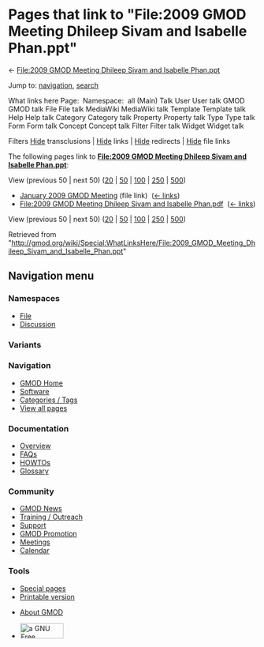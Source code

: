 <div id="mw-page-base" class="noprint">

</div>

<div id="mw-head-base" class="noprint">

</div>

<div id="content" class="mw-body" role="main">

<span id="top"></span>

<div id="mw-js-message" style="display:none;">

</div>



# <span dir="auto">Pages that link to "File:2009 GMOD Meeting Dhileep Sivam and Isabelle Phan.ppt"</span>

<div id="bodyContent">

<div id="contentSub">

← [File:2009 GMOD Meeting Dhileep Sivam and Isabelle
Phan.ppt](/wiki/File:2009_GMOD_Meeting_Dhileep_Sivam_and_Isabelle_Phan.ppt "File:2009 GMOD Meeting Dhileep Sivam and Isabelle Phan.ppt")

</div>

<div id="jump-to-nav" class="mw-jump">

Jump to: [navigation](#mw-navigation), [search](#p-search)

</div>

<div id="mw-content-text">

What links here Page:  Namespace:  all (Main) Talk User User talk GMOD
GMOD talk File File talk MediaWiki MediaWiki talk Template Template talk
Help Help talk Category Category talk Property Property talk Type Type
talk Form Form talk Concept Concept talk Filter Filter talk Widget
Widget talk

Filters
[Hide](/mediawiki/index.php?title=Special:WhatLinksHere/File:2009_GMOD_Meeting_Dhileep_Sivam_and_Isabelle_Phan.ppt&hidetrans=1 "Special:WhatLinksHere/File:2009 GMOD Meeting Dhileep Sivam and Isabelle Phan.ppt")
transclusions \|
[Hide](/mediawiki/index.php?title=Special:WhatLinksHere/File:2009_GMOD_Meeting_Dhileep_Sivam_and_Isabelle_Phan.ppt&hidelinks=1 "Special:WhatLinksHere/File:2009 GMOD Meeting Dhileep Sivam and Isabelle Phan.ppt")
links \|
[Hide](/mediawiki/index.php?title=Special:WhatLinksHere/File:2009_GMOD_Meeting_Dhileep_Sivam_and_Isabelle_Phan.ppt&hideredirs=1 "Special:WhatLinksHere/File:2009 GMOD Meeting Dhileep Sivam and Isabelle Phan.ppt")
redirects \|
[Hide](/mediawiki/index.php?title=Special:WhatLinksHere/File:2009_GMOD_Meeting_Dhileep_Sivam_and_Isabelle_Phan.ppt&hideimages=1 "Special:WhatLinksHere/File:2009 GMOD Meeting Dhileep Sivam and Isabelle Phan.ppt")
file links

The following pages link to **[File:2009 GMOD Meeting Dhileep Sivam and
Isabelle
Phan.ppt](/wiki/File:2009_GMOD_Meeting_Dhileep_Sivam_and_Isabelle_Phan.ppt "File:2009 GMOD Meeting Dhileep Sivam and Isabelle Phan.ppt")**:

View (previous 50 \| next 50)
([20](/mediawiki/index.php?title=Special:WhatLinksHere/File:2009_GMOD_Meeting_Dhileep_Sivam_and_Isabelle_Phan.ppt&limit=20 "Special:WhatLinksHere/File:2009 GMOD Meeting Dhileep Sivam and Isabelle Phan.ppt")
\|
[50](/mediawiki/index.php?title=Special:WhatLinksHere/File:2009_GMOD_Meeting_Dhileep_Sivam_and_Isabelle_Phan.ppt&limit=50 "Special:WhatLinksHere/File:2009 GMOD Meeting Dhileep Sivam and Isabelle Phan.ppt")
\|
[100](/mediawiki/index.php?title=Special:WhatLinksHere/File:2009_GMOD_Meeting_Dhileep_Sivam_and_Isabelle_Phan.ppt&limit=100 "Special:WhatLinksHere/File:2009 GMOD Meeting Dhileep Sivam and Isabelle Phan.ppt")
\|
[250](/mediawiki/index.php?title=Special:WhatLinksHere/File:2009_GMOD_Meeting_Dhileep_Sivam_and_Isabelle_Phan.ppt&limit=250 "Special:WhatLinksHere/File:2009 GMOD Meeting Dhileep Sivam and Isabelle Phan.ppt")
\|
[500](/mediawiki/index.php?title=Special:WhatLinksHere/File:2009_GMOD_Meeting_Dhileep_Sivam_and_Isabelle_Phan.ppt&limit=500 "Special:WhatLinksHere/File:2009 GMOD Meeting Dhileep Sivam and Isabelle Phan.ppt"))

- [January 2009 GMOD
  Meeting](/wiki/January_2009_GMOD_Meeting "January 2009 GMOD Meeting")
  (file link) ‎ <span class="mw-whatlinkshere-tools">([←
  links](/mediawiki/index.php?title=Special:WhatLinksHere&target=January+2009+GMOD+Meeting "Special:WhatLinksHere"))</span>
- [File:2009 GMOD Meeting Dhileep Sivam and Isabelle
  Phan.pdf](/wiki/File:2009_GMOD_Meeting_Dhileep_Sivam_and_Isabelle_Phan.pdf "File:2009 GMOD Meeting Dhileep Sivam and Isabelle Phan.pdf")
  ‎ <span class="mw-whatlinkshere-tools">([←
  links](/mediawiki/index.php?title=Special:WhatLinksHere&target=File%3A2009+GMOD+Meeting+Dhileep+Sivam+and+Isabelle+Phan.pdf "Special:WhatLinksHere"))</span>

View (previous 50 \| next 50)
([20](/mediawiki/index.php?title=Special:WhatLinksHere/File:2009_GMOD_Meeting_Dhileep_Sivam_and_Isabelle_Phan.ppt&limit=20 "Special:WhatLinksHere/File:2009 GMOD Meeting Dhileep Sivam and Isabelle Phan.ppt")
\|
[50](/mediawiki/index.php?title=Special:WhatLinksHere/File:2009_GMOD_Meeting_Dhileep_Sivam_and_Isabelle_Phan.ppt&limit=50 "Special:WhatLinksHere/File:2009 GMOD Meeting Dhileep Sivam and Isabelle Phan.ppt")
\|
[100](/mediawiki/index.php?title=Special:WhatLinksHere/File:2009_GMOD_Meeting_Dhileep_Sivam_and_Isabelle_Phan.ppt&limit=100 "Special:WhatLinksHere/File:2009 GMOD Meeting Dhileep Sivam and Isabelle Phan.ppt")
\|
[250](/mediawiki/index.php?title=Special:WhatLinksHere/File:2009_GMOD_Meeting_Dhileep_Sivam_and_Isabelle_Phan.ppt&limit=250 "Special:WhatLinksHere/File:2009 GMOD Meeting Dhileep Sivam and Isabelle Phan.ppt")
\|
[500](/mediawiki/index.php?title=Special:WhatLinksHere/File:2009_GMOD_Meeting_Dhileep_Sivam_and_Isabelle_Phan.ppt&limit=500 "Special:WhatLinksHere/File:2009 GMOD Meeting Dhileep Sivam and Isabelle Phan.ppt"))

</div>

<div class="printfooter">

Retrieved from
"<http://gmod.org/wiki/Special:WhatLinksHere/File:2009_GMOD_Meeting_Dhileep_Sivam_and_Isabelle_Phan.ppt>"

</div>

<div id="catlinks" class="catlinks catlinks-allhidden">

</div>

<div class="visualClear">

</div>

</div>

</div>

<div id="mw-navigation">

## Navigation menu

<div id="mw-head">



<div id="left-navigation">

<div id="p-namespaces" class="vectorTabs" role="navigation"
aria-labelledby="p-namespaces-label">

### Namespaces

- <span id="ca-nstab-image"><a
  href="/wiki/File:2009_GMOD_Meeting_Dhileep_Sivam_and_Isabelle_Phan.ppt"
  accesskey="c" title="View the file page [c]">File</a></span>
- <span id="ca-talk"><a
  href="/mediawiki/index.php?title=File_talk:2009_GMOD_Meeting_Dhileep_Sivam_and_Isabelle_Phan.ppt&amp;action=edit&amp;redlink=1"
  accesskey="t"
  title="Discussion about the content page [t]">Discussion</a></span>

</div>

<div id="p-variants" class="vectorMenu emptyPortlet" role="navigation"
aria-labelledby="p-variants-label">

### 

### Variants[](#)

<div class="menu">

</div>

</div>

</div>

<div id="right-navigation">





</div>



</div>

</div>

</div>

<div id="mw-panel">

<div id="p-logo" role="banner">

<a href="/wiki/Main_Page"
style="background-image: url(http://gmod.org/images/GMOD-cogs.png);"
title="Visit the main page"></a>

</div>

<div id="p-Navigation" class="portal" role="navigation"
aria-labelledby="p-Navigation-label">

### Navigation

<div class="body">

- <span id="n-GMOD-Home">[GMOD Home](/wiki/Main_Page)</span>
- <span id="n-Software">[Software](/wiki/GMOD_Components)</span>
- <span id="n-Categories-.2F-Tags">[Categories /
  Tags](/wiki/Categories)</span>
- <span id="n-View-all-pages">[View all
  pages](/wiki/Special:AllPages)</span>

</div>

</div>

<div id="p-Documentation" class="portal" role="navigation"
aria-labelledby="p-Documentation-label">

### Documentation

<div class="body">

- <span id="n-Overview">[Overview](/wiki/Overview)</span>
- <span id="n-FAQs">[FAQs](/wiki/Category:FAQ)</span>
- <span id="n-HOWTOs">[HOWTOs](/wiki/Category:HOWTO)</span>
- <span id="n-Glossary">[Glossary](/wiki/Glossary)</span>

</div>

</div>

<div id="p-Community" class="portal" role="navigation"
aria-labelledby="p-Community-label">

### Community

<div class="body">

- <span id="n-GMOD-News">[GMOD News](/wiki/GMOD_News)</span>
- <span id="n-Training-.2F-Outreach">[Training /
  Outreach](/wiki/Training_and_Outreach)</span>
- <span id="n-Support">[Support](/wiki/Support)</span>
- <span id="n-GMOD-Promotion">[GMOD
  Promotion](/wiki/GMOD_Promotion)</span>
- <span id="n-Meetings">[Meetings](/wiki/Meetings)</span>
- <span id="n-Calendar">[Calendar](/wiki/Calendar)</span>

</div>

</div>

<div id="p-tb" class="portal" role="navigation"
aria-labelledby="p-tb-label">

### Tools

<div class="body">

- <span id="t-specialpages"><a href="/wiki/Special:SpecialPages" accesskey="q"
  title="A list of all special pages [q]">Special pages</a></span>
- <span id="t-print"><a
  href="/mediawiki/index.php?title=Special:WhatLinksHere/File:2009_GMOD_Meeting_Dhileep_Sivam_and_Isabelle_Phan.ppt&amp;printable=yes"
  rel="alternate" accesskey="p"
  title="Printable version of this page [p]">Printable version</a></span>

</div>

</div>

</div>

</div>

<div id="footer" role="contentinfo">

- <span id="footer-places-about">[About
  GMOD](/wiki/GMOD:About "GMOD:About")</span>

<!-- -->

- <span id="footer-copyrightico">[<img src="http://www.gnu.org/graphics/gfdl-logo-small.png" width="88"
  height="31" alt="a GNU Free Documentation License" />](http://www.gnu.org/licenses/fdl-1.3.html)</span>




</div>
